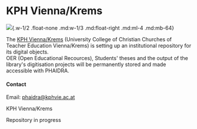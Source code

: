 # KPH Vienna/Krems

![](/assets/external/img/logos/kph-vienna-krems.png){.w-1/2 .float-none .md:w-1/3 .md:float-right .md:ml-4 .md:mb-64}

The [KPH Vienna/Krems](https://kphvie.ac.at/en/home.html) (University College of Christian Churches of Teacher Education Vienna/Krems) is setting up an institutional repository for its digital objects.  
OER (Open Educational Recources), Students' theses and the output of the library's digitisation projects will be permanently stored and made accessible with PHAIDRA.

#### Contact

Email: <phaidra@kphvie.ac.at>

KPH Vienna/Krems

Repository in progress